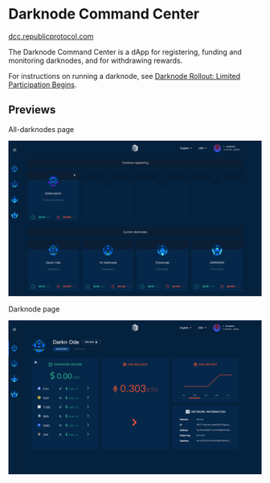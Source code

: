 # Darknode Command Center

[dcc.republicprotocol.com](https://dcc.republicprotocol.com)

The Darknode Command Center is a dApp for registering, funding and monitoring darknodes, and for withdrawing rewards.

For instructions on running a darknode, see [Darknode Rollout: Limited Participation Begins](https://medium.com/republicprotocol/a-sdarknode-rollout-limited-participation-begins-68f51d9bb865).

## Previews

All-darknodes page

![preview 1](./preview-1.png)

Darknode page

![preview 2](./preview-2.png)
